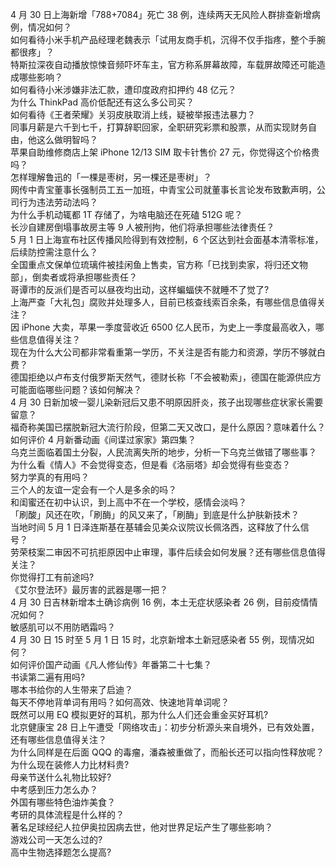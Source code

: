 4 月 30 日上海新增「788+7084」死亡 38 例，连续两天无风险人群排查新增病例，情况如何？  
如何看待小米手机产品经理老魏表示「试用友商手机，沉得不仅手指疼，整个手腕都很疼」？  
特斯拉深夜自动播放惊悚音频吓坏车主，官方称系屏幕故障，车载屏故障还可能造成哪些影响？  
如何看待小米涉嫌非法汇款，遭印度政府扣押约 48 亿元？  
为什么 ThinkPad 高价低配还有这么多公司买？  
如何看待《王者荣耀》关羽皮肤取消上线，疑被举报违法暴力？  
同事月薪是六千到七千，打算辞职回家，全职研究彩票和股票，从而实现财务自由，他这么做明智吗？  
苹果自助维修商店上架 iPhone 12/13 SIM 取卡针售价 27 元，你觉得这个价格贵吗？  
怎样理解鲁迅的「一棵是枣树，另一棵还是枣树」？  
网传中青宝董事长强制员工五一加班，中青宝公司就董事长言论发布致歉声明，公司行为违法劳动法吗？  
为什么手机动辄都 1T 存储了，为啥电脑还在死磕 512G 呢？  
长沙自建房倒塌事故房主等 9 人被刑拘，他们将承担哪些法律责任？  
5 月 1 日上海宣布社区传播风险得到有效控制，6 个区达到社会面基本清零标准，后续防控需注意什么？  
全国重点文保单位琉璃件被挂闲鱼上售卖，官方称「已找到卖家，将归还文物部」，倒卖者或将承担哪些责任？  
哥谭市的反派们是否可以昼夜均出动，这样蝙蝠侠不就睡不了觉了?  
上海严查「大礼包」腐败并处理多人，目前已核查线索百余条，有哪些信息值得关注？  
因 iPhone 大卖，苹果一季度营收近 6500 亿人民币，为史上一季度最高收入，哪些信息值得关注？  
现在为什么大公司都非常看重第一学历，不关注是否有能力和资源，学历不够就白费？  
德国拒绝以卢布支付俄罗斯天然气，德财长称「不会被勒索」，德国在能源供应方可能面临哪些问题？该如何解决？  
4 月 30 日新加坡一婴儿染新冠后又患不明原因肝炎，孩子出现哪些症状家长需要留意？  
福奇称美国已摆脱新冠大流行阶段，但第二天又改口，是什么原因？意味着什么？  
如何评价 4 月新番动画《间谍过家家》第四集？  
乌克兰面临着国土分裂，人民流离失所的地步，分析一下乌克兰做错了哪些事？  
为什么看《情人》不会觉得变态，但是看《洛丽塔》却会觉得有些变态？  
努力学真的有用吗？  
三个人的友谊一定会有一个人是多余的吗？  
和闺蜜还在初中认识，到上高中不在一个学校，感情会淡吗？  
「刷酸」风还在吹，「刷酶」的风又来了，「刷酶」到底是什么护肤新技术？  
当地时间 5 月 1 日泽连斯基在基辅会见美众议院议长佩洛西，这释放了什么信号？  
劳荣枝案二审因不可抗拒原因中止审理，事件后续会如何发展？还有哪些信息值得关注？  
你觉得打工有前途吗?  
《艾尔登法环》最厉害的武器是哪一把？  
4 月 30 日吉林新增本土确诊病例 16 例，本土无症状感染者 26 例，目前疫情情况如何？  
敏感肌可以不用防晒霜吗？  
4 月 30 日 15 时至 5 月 1 日 15 时，北京新增本土新冠感染者 55 例，现情况如何？  
如何评价国产动画《凡人修仙传》年番第二十七集？  
书读第二遍有用吗?  
哪本书给你的人生带来了启迪？  
每天不停地背单词有用吗？如何高效、快速地背单词呢？  
既然可以用 EQ 模拟更好的耳机，那为什么人们还会重金买好耳机?  
北京健康宝 28 日上午遭受「网络攻击」：初步分析源头来自境外，已有效处置，还有哪些信息值得关注？  
为什么同样是在后面 QQQ 的毒瘤，潘森被重做了，而船长还可以指向性释放呢？  
为什么现在装修人力比材料贵?  
母亲节送什么礼物比较好?  
中考感到压力怎么办？  
外国有哪些特色油炸美食？  
考研的具体流程是什么样的？  
著名足球经纪人拉伊奥拉因病去世，他对世界足坛产生了哪些影响？  
游戏公司一天怎么过的?  
高中生物选择题怎么提高?  
